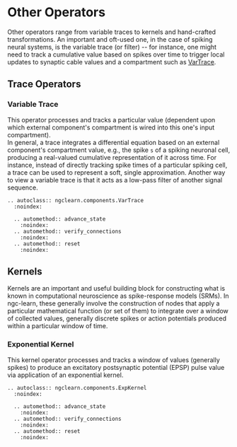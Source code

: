 # Other Operators

Other operators range from variable traces to kernels and hand-crafted transformations.
An important and oft-used one, in the case of spiking neural systems, is the
variable trace (or filter) -- for instance, one might need to track a cumulative
value based on spikes over time to trigger local updates to synaptic cable values
and a compartment such as [VarTrace](ngclearn.components.other.varTrace).

## Trace Operators

### Variable Trace

This operator processes and tracks a particular value (dependent upon which
external component's compartment is wired into this one's input compartment).  
In general, a trace integrates a differential equation based on an external
component's compartment value, e.g., the spike `s` of a spiking neuronal cell,
producing a real-valued cumulative representation of it across time. For
instance, instead of directly tracking spike times of a particular spiking cell,
a trace can be used to represent a soft, single approximation. Another way to
view a variable trace is that it acts as a low-pass filter of another signal
sequence.

```{eval-rst}
.. autoclass:: ngclearn.components.VarTrace
  :noindex:

  .. automethod:: advance_state
    :noindex:
  .. automethod:: verify_connections
    :noindex:
  .. automethod:: reset
    :noindex:
```

## Kernels

Kernels are an important and useful building block for constructing what is
known in computational neuroscience as spike-response models (SRMs). In
ngc-learn, these generally involve the construction of nodes that apply a
particular mathematical function (or set of them) to integrate over a window
of collected values, generally discrete spikes or action potentials produced
within a particular window of time.

### Exponential Kernel

This kernel operator processes and tracks a window of values (generally spikes) to
produce an excitatory postsynaptic potential (EPSP) pulse value via application
of an exponential kernel.

```{eval-rst}
.. autoclass:: ngclearn.components.ExpKernel
  :noindex:

  .. automethod:: advance_state
    :noindex:
  .. automethod:: verify_connections
    :noindex:
  .. automethod:: reset
    :noindex:
```
